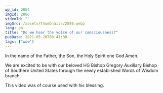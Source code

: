 ```yaml
---
wp_id: 2884
imgId: 2886
videoId: ""
imgSrc: /assets/thumbnails/2886.webp
lang: en
title: "Do we hear the voice of our consciousness?"
pubDate: 2021-05-28T00:41:38
tags: ["wow"]
---
```


<p>In the name of the Father, the Son, the Holy Spirit one God Amen.</p>
<p>We are excited to be with our beloved HG Bishop Gregory Auxiliary Bishop of Southern United States through the newly established Words of Wisdom branch.</p>
<p>This video was of course used with his blessing.</p>
<p>&nbsp;</p>

